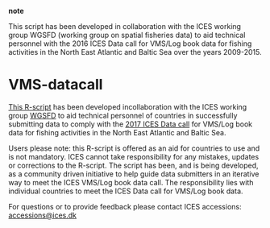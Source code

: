 **note**

This script has been developed in collaboration with the ICES working group WGSFD (working group on spatial fisheries data) to aid technical personnel with the 2016 ICES Data call for VMS/Log book data for fishing activities in the North East Atlantic and Baltic Sea over the years 2009-2015.

# VMS-datacall

[This R-script](https://github.com/ices-eg/wg_WGSFD/blob/master/VMS-datacall/VMSdatacall_proposedWorkflow.r "Data Workflow") has been developed incollaboration with the ICES working group [WGSFD](http://www.ices.dk/community/groups/Pages/WGSFD.aspx "Working Group on Spatial Fisheries Data") to aid technical personnel of countries in successfully submitting data to comply with the   [2017 ICES Data call](http://ices.dk/marine-data/Documents/Data_calls/VMS.datacall.2017-Final.pdf) for VMS/Log book data for fishing activities in the North East Atlantic and Baltic Sea. 

Users please note: this R-script is offered as an aid for countries to use and is not mandatory. ICES cannot take responsibility for any mistakes, updates or corrections to the R-script. The script has been, and is being developed, as a community driven initiative to help guide data submitters in an iterative way to meet the ICES VMS/Log book data call. The responsibility lies with individual countries to meet the ICES Data call for VMS/Log book data.

For questions or to provide feedback please contact ICES accessions: <accessions@ices.dk>
